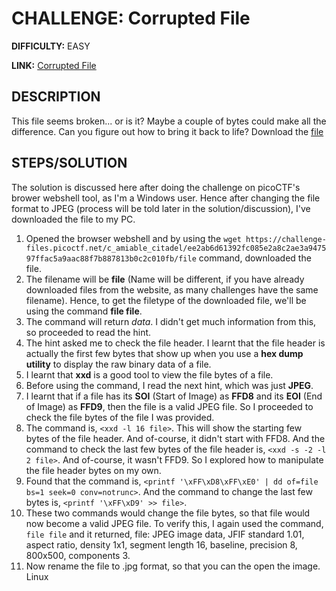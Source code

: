 # CHALLENGE: Corrupted File

**DIFFICULTY:** EASY

**LINK:** [Corrupted File](https://play.picoctf.org/practice/challenge/519?category=4&originalEvent=77&page=1)

## DESCRIPTION 
This file seems broken... or is it? Maybe a couple of bytes could make all the difference. Can you figure out how to bring it back to life?
Download the [file](https://challenge-files.picoctf.net/c_amiable_citadel/ee2ab6d61392fc085e2a8c2ae3a947597ffac5a9aac88f7b887813b0c2c010fb/file)

## STEPS/SOLUTION
The solution is discussed here after doing the challenge on picoCTF's brower webshell tool, as I'm a Windows user. Hence after changing the file format to JPEG (process will be told later in the solution/discussion), I've downloaded the file to my PC.

1. Opened the browser webshell and by using the `wget https://challenge-files.picoctf.net/c_amiable_citadel/ee2ab6d61392fc085e2a8c2ae3a947597ffac5a9aac88f7b887813b0c2c010fb/file` command, downloaded the file.
2. The filename will be **file** (Name will be different, if you have already downloaded files from the website, as many challenges have the same filename). Hence, to get the filetype of the downloaded file, we'll be using the command **file file**.
3. The command will return *data*. I didn't get much information from this, so proceeded to read the hint.
4. The hint asked me to check the file header. I learnt that the file header is actually the first few bytes that show up when you use a **hex dump utility** to display the raw binary data of a file.
5. I learnt that **xxd** is a good tool to view the file bytes of a file.
6. Before using the command, I read the next hint, which was just **JPEG**.
7. I learnt that if a file has its **SOI** (Start of Image) as **FFD8** and its **EOI** (End of Image) as **FFD9**, then the file is a valid JPEG file. So I proceeded to check the file bytes of the file I was provided.
8. The command is, `<xxd -l 16 file>`. This will show the starting few bytes of the file header. And of-course, it didn't start with FFD8. And the command to check the last few bytes of the file header is, `<xxd -s -2 -l 2 file>`. And of-course, it wasn't FFD9. So I explored how to manipulate the file header bytes on my own.
9. Found that the command is, `<printf '\xFF\xD8\xFF\xE0' | dd of=file bs=1 seek=0 conv=notrunc>`. And the command to change the last few bytes is, `<printf '\xFF\xD9' >> file>`.
10. These two commands would change the file bytes, so that file would now become a valid JPEG file. To verify this, I again used the command, `file file` and it returned, file: JPEG image data, JFIF standard 1.01, aspect ratio, density 1x1, segment length 16, baseline, precision 8, 800x500, components 3.
11. Now rename the file to .jpg format, so that you can the open the image. Linux  
